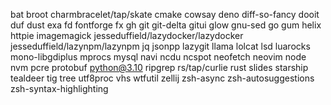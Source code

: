 bat
broot
charmbracelet/tap/skate
cmake
cowsay
deno
diff-so-fancy
dooit
duf
dust
exa
fd
fontforge
fx
gh
git
git-delta
gitui
glow
gnu-sed
go
gum
helix
httpie
imagemagick
jesseduffield/lazydocker/lazydocker
jesseduffield/lazynpm/lazynpm
jq
jsonpp
lazygit
llama
lolcat
lsd
luarocks
mono-libgdiplus
mprocs
mysql
navi
ncdu
ncspot
neofetch
neovim
node
nvm
pcre
protobuf
python@3.10
ripgrep
rs/tap/curlie
rust
slides
starship
tealdeer
tig
tree
utf8proc
vhs
wtfutil
zellij
zsh-async
zsh-autosuggestions
zsh-syntax-highlighting
